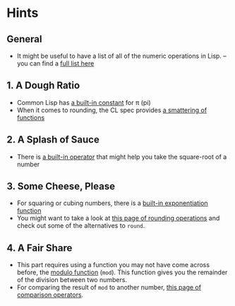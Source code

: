 # Hints

## General

- It might be useful to have a list of all of the numeric operations in Lisp.
  – you can find a [full list here](http://www.lispworks.com/documentation/HyperSpec/Body/12_aa.htm)

## 1. A Dough Ratio

- Common Lisp has [a built-in constant](http://www.lispworks.com/documentation/HyperSpec/Body/v_pi.htm) for π (pi)
- When it comes to rounding, the CL spec provides [a smattering of
  functions](http://www.lispworks.com/documentation/HyperSpec/Body/f_floorc.htm)

## 2. A Splash of Sauce

- There is [a built-in operator](http://www.lispworks.com/documentation/HyperSpec/Body/f_sqrt_.htm) that might help you take the square-root of a number

## 3. Some Cheese, Please

- For squaring or cubing numbers, there is a [built-in exponentiation function](http://www.lispworks.com/documentation/HyperSpec/Body/f_exp_e.htm)
- You might want to take a look at [this page of rounding operations](http://www.lispworks.com/documentation/HyperSpec/Body/f_floorc.htm) and check out some of the alternatives to `round`.

## 4. A Fair Share

- This part requires using a function you may not have come across before, the [modulo
  function](https://en.wikipedia.org/wiki/Modulo_operation) (`mod`). This function gives you the remainder of the division between two numbers.
- For comparing the result of `mod` to another number, [this page of comparison operators](http://www.lispworks.com/documentation/HyperSpec/Body/f_eq_sle.htm).
